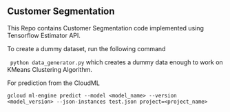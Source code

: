 ## Customer Segmentation ##

This Repo contains Customer Segmentation code implemented using Tensorflow Estimator API.

To create a dummy dataset, run the following command

` python data_generator.py`  which creates a dummy data enough to work on KMeans Clustering Algorithm.

For prediction from the CloudML 

`gcloud ml-engine predict --model <model_name> --version <model_version> --json-instances test.json project=<project_name>`

